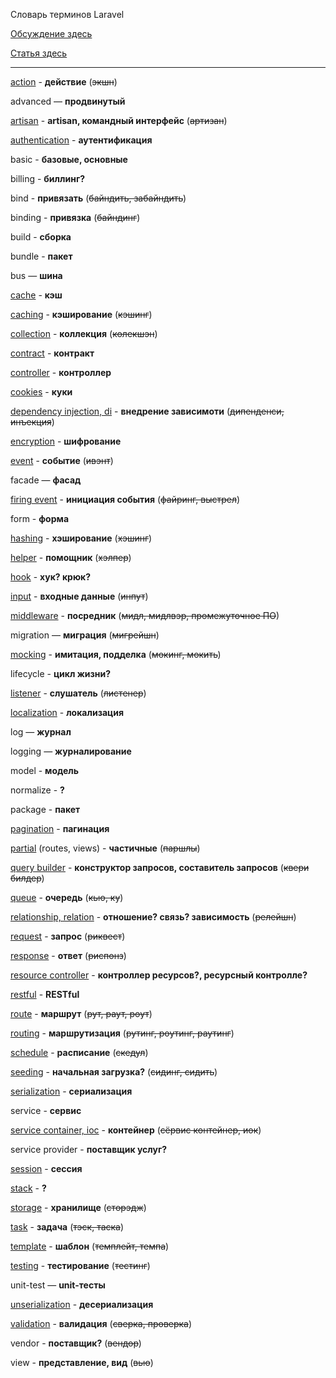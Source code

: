 Словарь терминов Laravel

[Обсуждение здесь](https://laravel.ru/forum/viewtopic.php?id=1561)

[Статья здесь](https://laravel.ru/posts/383)

---

[action](https://laravel.com/docs/master/controllers#basic-controllers) - **действие** (~~экшн~~)

advanced — **продвинутый**

[artisan](https://laravel.com/docs/master/artisan) - **artisan, командный интерфейс** (~~артизан~~)

[authentication](https://laravel.com/docs/master/authentication) - **аутентификация**

basic - **базовые, основные**

billing - **биллинг?**

bind - **привязать** (~~байндить, забайндить~~)

binding - **привязка** (~~байндинг~~)

build - **сборка**

bundle - **пакет**

bus — **шина**

[cache](https://laravel.com/docs/master/cache) - **кэш**

[caching](https://laravel.com/docs/master/cache) - **кэширование** (~~кэшинг~~)

[collection](https://laravel.com/docs/master/collections) - **коллекция** (~~колекшэн~~)

[contract](https://laravel.com/docs/master/contracts) - **контракт**

[controller](https://laravel.com/docs/master/controllers) - **контроллер**

[cookies](https://laravel.com/docs/master/requests#cookies) - **куки**

[dependency injection, di](https://laravel.com/docs/master/controllers#dependency-injection-and-controllers) - **внедрение зависимоти** (~~дипенденси, инъекция~~)

[encryption](https://laravel.com/docs/master/encryption) - **шифрование**

[event](https://laravel.com/docs/master/events) - **событие** (~~ивэнт~~)

facade — **фасад**

[firing event](https://laravel.com/docs/master/events#firing-events) - **инициация события** (~~файринг, выстрел~~)

form - **форма**

[hashing](https://laravel.com/docs/master/hashing) - **хэширование** (~~хэшинг~~)

[helper](https://laravel.com/docs/master/helpers) - **помощник** (~~хэлпер~~)

[hook](https://laravel.com/docs/master/scheduling#task-hooks) - **хук? крюк?**

[input](https://laravel.com/docs/master/requests#retrieving-input) - **входные данные** (~~инпут~~)

[middleware](https://laravel.com/docs/master/middleware) - **посредник** (~~мидл, мидлвэр, промежуточное ПО~~)

migration — **миграция** (~~мигрейшн~~)

[mocking](https://laravel.com/docs/master/testing#mocking) - **имитация, подделка** (~~мокинг, мокить~~)

lifecycle - **цикл жизни?**

[listener](https://laravel.com/docs/master/events#defining-listeners) - **слушатель** (~~листенер~~)

[localization](https://laravel.com/docs/master/localization) - **локализация**

log — **журнал**

logging — **журналирование**

model - **модель**

normalize - **?**

package - **пакет**

[pagination](https://laravel.com/docs/master/pagination) - **пагинация**

[partial](https://laravel.com/docs/master/blade#control-structures) (routes, views) - **частичные** (~~паршлы~~)

[query builder](https://laravel.com/docs/master/queries) - **конструктор запросов, составитель запросов** (~~квери билдер~~)

[queue](https://laravel.com/docs/master/queues) - **очередь** (~~кью, ку~~)

[relationship, relation](https://laravel.com/docs/master/eloquent-relationships) - **отношение? связь? зависимость** (~~релейшн~~)

[request](https://laravel.com/docs/master/requests) - **запрос** (~~риквест~~)

[response](https://laravel.com/docs/master/responses) - **ответ** (~~риспонз~~)

[resource controller](https://laravel.com/docs/master/controllers#restful-resource-controllers) - **контроллер ресурсов?, ресурсный контролле?**

[restful](https://laravel.com/docs/master/controllers#restful-resource-controllers) - **RESTful**

[route](https://laravel.com/docs/master/routing) - **маршрут** (~~рут, раут, роут~~)

[routing](https://laravel.com/docs/master/routing) - **маршрутизация** (~~рутинг, роутинг, раутинг~~)

[schedule](https://laravel.com/docs/master/scheduling) - **раcписание** (~~скедул~~)

[seeding](https://laravel.com/docs/master/seeding) - **начальная загрузка?** (~~сидинг, сидить~~)

[serialization](https://laravel.com/docs/master/eloquent-serialization) - **сериализация**

service - **сервис**

[service container, ioc](https://laravel.com/docs/master/container) - **контейнер** (~~сёрвис контейнер, иок~~)

service provider - **поставщик услуг?**

[session](https://laravel.com/docs/master/session) - **сессия**

[stack](https://laravel.com/docs/master/blade#stacks) - **?**

[storage](https://laravel.com/docs/master/filesystem) - **хранилище** (~~сторэдж~~)

[task](https://laravel.com/docs/master/scheduling) - **задача** (~~тэск, таска~~)

[template](https://laravel.com/docs/master/blade) - **шаблон** (~~темплейт, темпа~~)

[testing](https://laravel.com/docs/master/testing) - **тестирование** (~~тестинг~~)

unit-test — **unit-тесты**

[unserialization](https://laravel.com/docs/master/eloquent-serialization) - **десериализация**

[validation](https://laravel.com/docs/master/validation) - **валидация** (~~cверка, проверка~~)

vendor - **поставщик?** (~~вендор~~)

view - **представление, вид** (~~вью~~)


